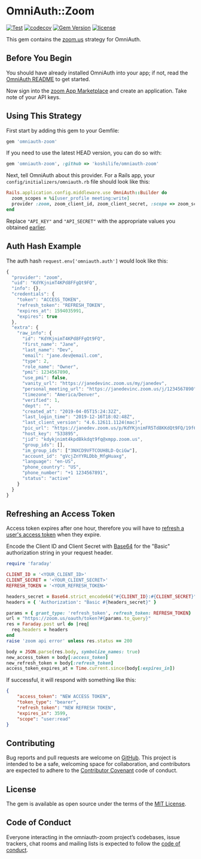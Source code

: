 # OmniAuth::Zoom

[![Test](https://github.com/koshilife/omniauth-zoom/workflows/Test/badge.svg)](https://github.com/koshilife/omniauth-zoom/actions?query=workflow%3ATest)
[![codecov](https://codecov.io/gh/koshilife/omniauth-zoom/branch/master/graph/badge.svg)](https://codecov.io/gh/koshilife/omniauth-zoom)
[![Gem Version](https://badge.fury.io/rb/omniauth-zoom.svg)](http://badge.fury.io/rb/omniauth-zoom)
[![license](https://img.shields.io/github/license/koshilife/omniauth-zoom)](https://github.com/koshilife/omniauth-zoom/blob/master/LICENSE.txt)

This gem contains the [zoom.us](https://zoom.us/) strategy for OmniAuth.

## Before You Begin

You should have already installed OmniAuth into your app; if not, read the [OmniAuth README](https://github.com/intridea/omniauth) to get started.

Now sign into the [zoom App Marketplace](https://marketplace.zoom.us/docs/guides) and create an application. Take note of your API keys.

## Using This Strategy

First start by adding this gem to your Gemfile:

```ruby
gem 'omniauth-zoom'
```

If you need to use the latest HEAD version, you can do so with:

```ruby
gem 'omniauth-zoom', :github => 'koshilife/omniauth-zoom'
```

Next, tell OmniAuth about this provider. For a Rails app, your `config/initializers/omniauth.rb` file should look like this:

```ruby
Rails.application.config.middleware.use OmniAuth::Builder do
  zoom_scopes = %i[user_profile meeting:write]
  provider :zoom, zoom_client_id, zoom_client_secret, :scope => zoom_scopes.join(',')
end
```

Replace `"API_KEY"` and `"API_SECRET"` with the appropriate values you obtained [earlier](https://marketplace.zoom.us/user/build).

## Auth Hash Example

The auth hash `request.env['omniauth.auth']` would look like this:

```js
{
  "provider": "zoom",
  "uid": "KdYKjnimT4KPd8FFgQt9FQ",
  "info": {},
  "credentials": {
    "token": "ACCESS_TOKEN",
    "refresh_token": "REFRESH_TOKEN",
    "expires_at": 1594035991,
    "expires": true
  },
  "extra": {
    "raw_info": {
      "id": "KdYKjnimT4KPd8FFgQt9FQ",
      "first_name": "Jane",
      "last_name": "Dev",
      "email": "jane.dev@email.com",
      "type": 2,
      "role_name": "Owner",
      "pmi": 1234567890,
      "use_pmi": false,
      "vanity_url": "https://janedevinc.zoom.us/my/janedev",
      "personal_meeting_url": "https://janedevinc.zoom.us/j/1234567890",
      "timezone": "America/Denver",
      "verified": 1,
      "dept": "",
      "created_at": "2019-04-05T15:24:32Z",
      "last_login_time": "2019-12-16T18:02:48Z",
      "last_client_version": "4.6.12611.1124(mac)",
      "pic_url": "https://janedev.zoom.us/p/KdYKjnimFR5Td8KKdQt9FQ/19f6430f-ca72-4154-8998-ede6be4542c7-837",
      "host_key": "533895",
      "jid": "kdykjnimt4kpd8kkdqt9fq@xmpp.zoom.us",
      "group_ids": [],
      "im_group_ids": ["3NXCD9VFTCOUH8LD-QciGw"],
      "account_id": "gVcjZnYYRLDbb_MfgHuaxg",
      "language": "en-US",
      "phone_country": "US",
      "phone_number": "+1 1234567891",
      "status": "active"
    }
  }
}
```

## Refreshing an Access Token

Access token expires after one hour, therefore you will have to [refresh a user's access token](git@github.com:koshilife/omniauth-zoom.git) when they expire.

Encode the Client ID and Client Secret with [Base64](https://www.base64encode.org/) for the "Basic" authorization string in your request header.

```ruby
require 'faraday'

CLIENT_ID = '<YOUR_CLIENT_ID>'
CLIENT_SECRET = '<YOUR_CLIENT_SECRET>'
REFRESH_TOKEN = '<YOUR_REFRESH_TOKEN>'

headers_secret = Base64.strict_encode64("#{CLIENT_ID}:#{CLIENT_SECRET}")
headers = { 'Authorization': "Basic #{headers_secret}" }

params = { grant_type: 'refresh_token', refresh_token: REFRESH_TOKEN}
url = "https://zoom.us/oauth/token?#{params.to_query}"
res = Faraday.post url do |req|
  req.headers = headers
end
raise 'zoom api error' unless res.status == 200

body = JSON.parse(res.body, symbolize_names: true)
new_access_token = body[:access_token]
new_refresh_token = body[:refresh_token]
access_token_expires_at = Time.current.since(body[:expires_in])
```

If successful, it will respond with something like this:

```json
{
    "access_token": "NEW ACCESS TOKEN",
    "token_type": "bearer",
    "refresh_token": "NEW REFRESH TOKEN",
    "expires_in": 3599,
    "scope": "user:read"
}
```

## Contributing

Bug reports and pull requests are welcome on [GitHub](https://github.com/koshilife/omniauth-zoom). This project is intended to be a safe, welcoming space for collaboration, and contributors are expected to adhere to the [Contributor Covenant](http://contributor-covenant.org) code of conduct.

## License

The gem is available as open source under the terms of the [MIT License](https://opensource.org/licenses/MIT).

## Code of Conduct

Everyone interacting in the omniauth-zoom project’s codebases, issue trackers, chat rooms and mailing lists is expected to follow the [code of conduct](https://github.com/koshilife/omniauth-zoom/blob/master/CODE_OF_CONDUCT.md).

